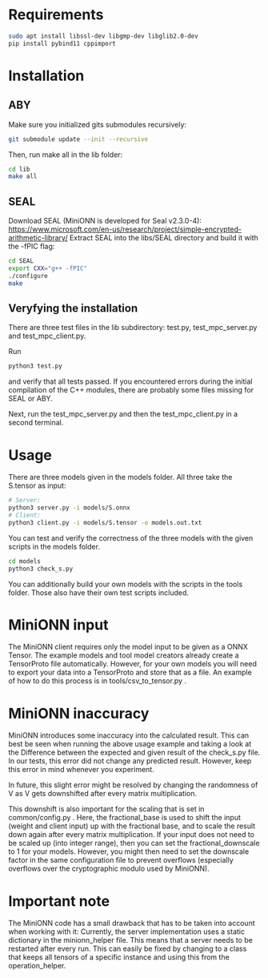 # Requirements
```bash
sudo apt install libssl-dev libgmp-dev libglib2.0-dev
pip install pybind11 cppimport
```

# Installation


## ABY
Make sure you initialized gits submodules recursively:
```bash
git submodule update --init --recursive
```
Then, run make all in the lib folder:
```bash
cd lib
make all
```

## SEAL
Download SEAL (MiniONN is developed for Seal v2.3.0-4):
https://www.microsoft.com/en-us/research/project/simple-encrypted-arithmetic-library/
Extract SEAL into the libs/SEAL directory and build it with the -fPIC flag:
```bash
cd SEAL
export CXX="g++ -fPIC"
./configure
make
```

## Veryfying the installation
There are three test files in the lib subdirectory: test.py, test_mpc_server.py and test_mpc_client.py.

Run
```bash
python3 test.py
```
and verify that all tests passed. If you encountered errors during the initial compilation of the C++ modules, there are probably some files missing for SEAL or ABY.

Next, run the test_mpc_server.py and then the test_mpc_client.py in a second terminal.

# Usage
There are three models given in the models folder. All three take the S.tensor as input:
```bash
# Server: 
python3 server.py -i models/S.onnx
# Client: 
python3 client.py -i models/S.tensor -o models.out.txt
```

You can test and verify the correctness of the three models with the given scripts in the models folder.
```bash
cd models
python3 check_s.py
```

You can additionally build your own models with the scripts in the tools folder. Those also have their own test scripts included.

# MiniONN input
The MiniONN client requires only the model input to be given as a ONNX Tensor. The example models and tool model creators already create a TensorProto file automatically. However, for your own models you will need to export your data into a TensorProto and store that as a file. An example of how to do this process is in tools/csv_to_tensor.py .
 
# MiniONN inaccuracy
MiniONN introduces some inaccuracy into the calculated result. This can best be seen when running the above usage example and taking a look at the Difference between the expected and given result of the check_s.py file.
In our tests, this error did not change any predicted result. However, keep this error in mind whenever you experiment.

In future, this slight error might be resolved by changing the randomness of V as V gets downshifted after every matrix multiplication.

This downshift is also important for the scaling that is set in common/config.py . Here, the fractional_base is used to shift the input (weight and client input) up with the fractional base, and to scale the result down again after every matrix multiplication. If your input does not need to be scaled up (into integer range), then you can set the fractional_downscale to 1 for your models. However, you might then need to set the downscale factor in the same configuration file to prevent overflows (especially overflows over the cryptographic modulo used by MiniONN).

# Important note
The MiniONN code has a small drawback that has to be taken into account when working with it:
Currently, the server implementation uses a static dictionary in the minionn_helper file. This means that a server needs to be restarted after every run. This can easily be fixed by changing to a class that keeps all tensors of a specific instance and using this from the operation_helper.